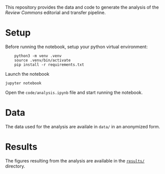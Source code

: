 This repository provides the data and code to generate the analysis of the _Review Commons_ editorial and transfer pipeline. 


# Setup

Before running the notebook, setup your python virtual environment:

````
    python3 -m venv .venv
    source .venv/bin/activate
    pip install -r requirements.txt
````

Launch the notebook

    jupyter notebook

Open the `code/analysis.ipynb` file and start running the notebook.

# Data

The data used for the analysis are availale in `data/` in an anonymized form.

# Results

The figures resulting from the analysis are available in the [`results/`](https://github.com/review-commons/revcom-analysis/tree/master/results) directory.